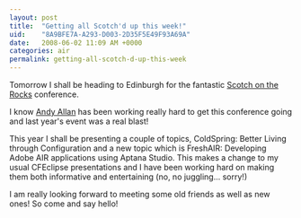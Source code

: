 ```yaml
---
layout: post
title:  "Getting all Scotch'd up this week!"
uid:	"8A9BFE7A-A293-D003-2D35F5E49F93A69A"
date:   2008-06-02 11:09 AM +0000
categories: air
permalink: getting-all-scotch-d-up-this-week
---
```

Tomorrow I shall be heading to Edinburgh for the fantastic <a href="http://www.scotch-on-the-rocks.co.uk/" title="Scotch on the Rocks 2008 - The European ColdFusion Conference">Scotch on the Rocks</a> conference.

I know <a href="http://www.creative-restraint.co.uk/blog/" title="Creative Restraint">Andy Allan</a> has been working really hard to get this conference going and last year's event was a real blast!

This year I shall be presenting a couple of topics, ColdSpring: Better Living through Configuration and a new topic which is FreshAIR: Developing Adobe AIR applications using Aptana Studio. This makes a change to my usual CFEclipse presentations and I have been working hard on making them both informative and entertaining (no, no juggling... sorry!)

I am really looking forward to meeting some old friends as well as new ones! So come and say hello!